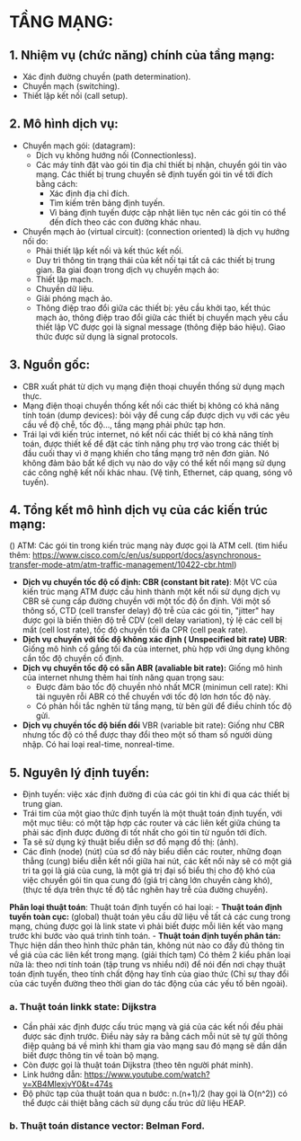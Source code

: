 # TẦNG MẠNG:
## 1. Nhiệm vụ (chức năng) chính của tầng mạng:
- Xác định đường chuyền (path determination).
- Chuyển mạch (switching).
- Thiết lập kết nối (call setup).

## 2. Mô hình dịch vụ:
- Chuyển mạch gói: (datagram):
    - Dịch vụ không hướng nối (Connectionless).
    - Các máy tính đặt vào gói tin địa chỉ thiết bị nhận, chuyển gói tin vào mạng. Các thiết bị trung chuyển sẽ định tuyến gói tin về tới đích bằng cách:
      - Xác định địa chỉ đích.
      - Tìm kiếm trên bảng định tuyến.
      - Vì bảng định tuyến được cập nhật liên tục nên các gói tin có thể đến đích theo các con đường khác nhau.
- Chuyển mạch ảo (virtual circuit): 
    (connection oriented) là dịch vụ hướng nối do:
    - Phải thiết lập kết nối và kết thúc kết nối.
    - Duy trì thông tin trạng thái của kết nối tại tất cả các thiết bị trung gian.
    Ba giai đoạn trong dịch vụ chuyền mạch ảo:
    - Thiết lập mạch.
    - Chuyền dữ liệu.
    - Giải phóng mạch ảo.
    - Thông điệp trao đổi giữa các thiết bị: yêu cầu khởi tạo, kết thúc mạch ảo, thông điệp trao đổi giữa các thiết bị chuyển mạch yêu cầu thiết lập VC được gọi là signal message (thông điệp báo hiệu). Giao thức được sử dụng là signal protocols.

## 3. Nguồn gốc:
- CBR xuất phát từ dịch vụ mạng điện thoại chuyền thống sử dụng mạch thực.
- Mạng điện thoại chuyền thống kết nối các thiết bị không có khả năng tính toán (dump devices): bỏi vậy để cung cấp được dịch vụ với các yêu cầu về độ chễ, tốc độ..., tầng mạng phải phức tạp hơn.
- Trái lại với kiến trúc internet, nó kết nối các thiết bị có khả năng tính toán, được thiết kế để đặt các tính năng phụ trợ vào trong các thiết bị đầu cuối thay vì ở mạng khiến cho tầng mạng trở nên đơn giản. Nó không đảm bảo bất kể dịch vụ nào do vậy có thể kết nối mạng sử dụng các công nghệ kết nối khác nhau. (Vệ tinh, Ethernet, cáp quang, sóng vô tuyến).

## 4. Tổng kết mô hình dịch vụ của các kiến trúc mạng:
()
ATM: Các gói tin trong kiến trúc mạng này được gọi là ATM cell.
(tìm hiểu thêm: https://www.cisco.com/c/en/us/support/docs/asynchronous-transfer-mode-atm/atm-traffic-management/10422-cbr.html)
- **Dịch vụ chuyền tốc độ cố định: CBR (constant bit rate)**: Một VC của kiến trúc mạng ATM được cấu hình thành một kết nối sử dụng dịch vụ CBR sẽ cung cấp đường chuyền với một tốc độ ổn định. Với một số thông số, CTD (cell transfer delay) độ trễ của các gói tin, "jitter" hay được gọi là biến thiên độ trễ CDV (cell delay variation), tỷ lệ các cell bị mất (cell lost rate), tốc độ chuyền tối đa CPR (cell peak rate).  
- **Dịch vụ chuyền với tốc độ không xác định ( Unspecified bit rate) UBR**: Giống mô hình cố gắng tối đa của internet, phù hợp với ứng dụng không cần tốc độ chuyền cố định.
- **Dịch vụ chuyền tốc độ có sẵn ABR (avaliable bit rate):** Giống mô hình của internet nhưng thêm hai tính năng quan trọng sau:
    - Được đảm bảo tốc độ chuyền nhỏ nhất MCR (minimun cell rate): Khi tài nguyên rỗi ABR có thể chuyền với tốc độ lơn hơn tốc độ này.
    - Có phản hồi tắc nghẽn từ tầng mạng, từ bên gửi để điều chỉnh tốc độ gửi.
- **Dịch vụ chuyền tốc độ biến đổi** VBR (variable bit rate): Giống như CBR nhưng tốc độ có thể được thay đổi theo một số tham số người dùng nhập. Có hai loại real-time, nonreal-time.

## 5. Nguyên lý định tuyến:
- Định tuyến: việc xác định đường đi của các gói tin khi đi qua các thiết bị trung gian.
- Trái tim của một giao thức định tuyến là một thuật toán định tuyến, với một mục tiêu: có một tập hợp các router và các liên kết giữa chúng ta phải sác định được đường đi tốt nhất cho gói tin từ nguồn tới đích.
- Ta sẽ sử dụng ký thuật biểu diễn sơ đồ mạng đồ thị:
(ảnh).
- Các đỉnh (node) (nút) của sơ đồ này biểu diễn các router, những đoạn thẳng (cung) biểu diễn kết nối giữa hai nút, các kết nối này sẽ có một giá tri ta gọi là giá của cung, là một giá trị đại số biểu thị cho độ khó của việc chuyền gói tin qua cung đó (giá trị càng lớn chuyền càng khó), (thực tế dựa trên thực tế độ tắc nghẽn hay trễ của đường chuyền).

**Phân loại thuật toán**: Thuật toán định tuyến có hai loại:
        - **Thuật toán định tuyến toàn cục:** (global) thuật toán yêu cầu dữ liệu về tất cả các cung trong mạng, chúng được gọi là link state vì phải biết được mỗi liên kết vào mạng trước khi bước vào quá trình tính toán.
        - **Thuật toán định tuyến phân tán:** Thực hiện dần theo hình thức phân tán, không nút nào co đầy đủ thông tin về giá của các liên kết trong mạng. (giải thích tạm)
Có thêm 2 kiểu phân loại nữa là: theo nơi tính toán (tập trung vs nhiều nới) để nói đến nơi chạy thuật toán định tuyến, theo tính chất động hay tĩnh của giao thức (Chỉ sự thay đổi của các tuyến đường theo thời gian do tác động của các yếu tố bên ngoài).

### a. Thuật toán linkk state: Dijkstra
- Cần phải xác định được cấu trúc mạng và giá của các kết nối đều phải được sác định trước. Điều này sảy ra bằng cách mỗi nút sẽ tự gửi thông điệp quảng bá về mình khi tham gia vào mạng sau đó mạng sẽ dần dần biết được thông tin về toàn bộ mạng. 
- Còn được gọi là thuật toán Dijkstra (theo tên người phát minh).
- Link hướng dẫn: https://www.youtube.com/watch?v=XB4MIexjvY0&t=474s
- Độ phức tạp của thuật toán qua n bước: n.(n+1)/2 (hay gọi là O(n^2)) có thể được cải thiệt bằng cách sử dụng cấu trúc dữ liệu HEAP.

### b. Thuật toán distance vector: Belman Ford.








